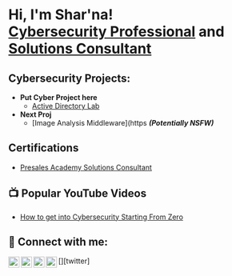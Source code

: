 <h1>Hi, I'm Shar'na! <br/><a href="https://github.com/sclem34">Cybersecurity Professional</a> and <a href="https://www.linkedin.com/in/shar-na-cl/">Solutions Consultant</a></h1>

<h2>Cybersecurity Projects:</h2>

- <b>Put Cyber Project here</b>
  - [Active Directory Lab](https://github.com//Algorithms-Practice)
- <b>Next Proj</b>
  - [Image Analysis Middleware](https <b><i>(Potentially NSFW)</b></i>

<h2>Certifications</h2>

- [Presales Academy Solutions Consultant](https://cf-us1.mindtickle.com/1412872914049937324/public-content/1728066344738appoutputcertificate6m2JKOUiCt.pngyfAd.png)  

<h2>📺 Popular YouTube Videos</h2>

- [How to get into Cybersecurity Starting From Zero](https://www.youtube.com/watch?v=a83ASGn_V_s)


<h2> 🤳 Connect with me:</h2>

[<img align="left" alt="JoshMadakor | YouTube" width="22px" src="https://cdn.jsdelivr.net/npm/simple-icons@v3/icons/youtube.svg" />][youtube]
[<img align="left" alt="JoshMadakor | Twitter" width="22px" src="https://cdn.jsdelivr.net/npm/simple-icons@v3/icons/twitter.svg" />][twitter]
[<img align="left" alt="JoshMadakor | LinkedIn" width="22px" src="https://cdn.jsdelivr.net/npm/simple-icons@v3/icons/linkedin.svg" />][linkedin]
[<img align="left" alt="JoshMadakor | Instagram" width="22px" src="https://cdn.jsdelivr.net/npm/simple-icons@v3/icons/instagram.svg" />][instagram]


[youtube]: https://www.youtube.com/c/joshmadakor
[instagram]: https://www.instagram.com/joshmadakor/
[linkedin]: https://linkedin.com/in/joshmadakor

<!--
**joshmadakor1/joshmadakor1** is a ✨ _special_ ✨ repository because its `README.md` (this file) appears on your GitHub profile.

Here are some ideas to get you started:

- 🔭 I’m currently working on ...
- 🌱 I’m currently learning ...
- 👯 I’m looking to collaborate on ...
- 🤔 I’m looking for help with ...
- 💬 Ask me about ...
- 📫 How to reach me: ...
- 😄 Pronouns: ...
- ⚡ Fun fact: ...
-->

